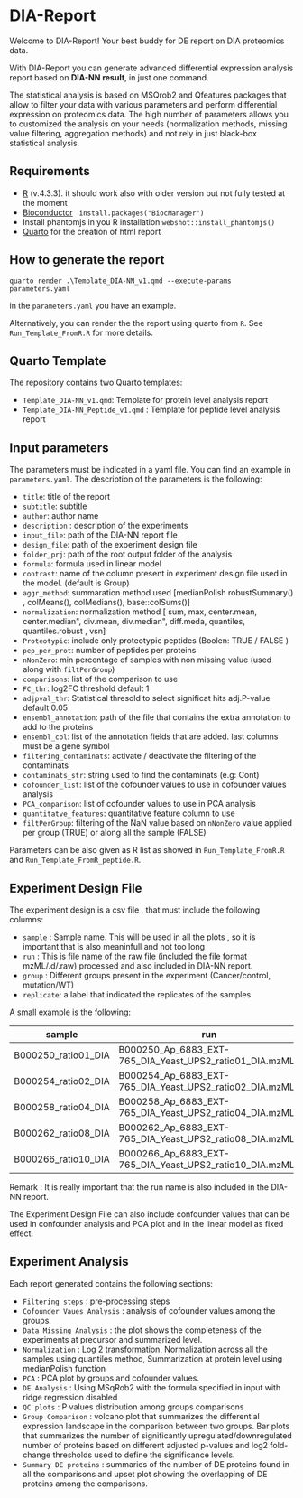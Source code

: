 # DIA-Report

Welcome to DIA-Report! Your best buddy for DE report on DIA proteomics data.  

With DIA-Report you can generate advanced differential expression analysis  report based on **DIA-NN result**, in just one command.

The statistical analysis is based on MSQrob2 and Qfeatures packages that allow to filter your data with various parameters and perform differential expression on proteomics data. The high number of parameters allows you to customized the analysis on your needs (normalization methods, missing value filtering, aggregation methods) and not rely in just black-box statistical analysis.


## Requirements

- [R](https://www.r-project.org/) (v.4.3.3). it should work also with older version but not fully tested at the moment
- [Bioconductor](https://www.bioconductor.org/install/)  ` install.packages("BiocManager")`
- Install phantomjs in you R installation `webshot::install_phantomjs()`
- [Quarto](https://quarto.org/docs/download/) for the creation of html report

## How to generate the report

`quarto render .\Template_DIA-NN_v1.qmd --execute-params parameters.yaml`

in  the `parameters.yaml` you have an example.

Alternatively, you can render the the report using quarto from `R`. See  `Run_Template_FromR.R` for more details.

## Quarto Template

The repository contains two Quarto templates:

- `Template_DIA-NN_v1.qmd`: Template for protein level analysis report
- `Template_DIA-NN_Peptide_v1.qmd` : Template for peptide level analysis report

## Input parameters
The parameters must be indicated in a yaml file. You can find an example in `parameters.yaml`.
The description of the parameters is the following:

- `title`: title of the report
- `subtitle`: subtitle
- `author`: author name
- `description` : description of the experiments
- `input_file`: path of the DIA-NN report file
- `design_file`: path of the experiment design file
- `folder_prj`: path of the root output folder of the analysis
- `formula`: formula used in linear model
- `contrast`: name of the column present in experiment design file used in the model. (default is Group)
- `aggr_method`: summaration method used [medianPolish robustSummary() , colMeans(), colMedians(), base::colSums()]
- `normalization`: normalization method [ sum, max, center.mean, center.median", div.mean, div.median", diff.meda, ⁠quantiles⁠, ⁠quantiles.robust⁠ , vsn]
- `Proteotypic`: include only proteotypic peptides (Boolen: TRUE / FALSE )
- `pep_per_prot`: number of peptides per proteins
- `nNonZero`: min percentage of samples with non missing value (used along with `filtPerGroup`)
- `comparisons`: list of the comparison to use
- `FC_thr`: log2FC threshold default 1
- `adjpval_thr`: Statistical thresold to select significat hits adj.P-value default 0.05
- `ensembl_annotation`: path of the file that contains the extra annotation to add to the proteins
- `ensembl_col`: list of the annotation fields that are added. last columns must be a gene symbol
- `filtering_contaminats`: activate / deactivate the filtering of the contaminats
- `contaminats_str`: string used to find the contaminats (e.g: Cont)
- `cofounder_list`: list of the cofounder values to use in cofounder values analysis
- `PCA_comparison`: list of cofounder values to use in PCA analysis
- `quantitatve_features`: quantitative feature column to use
- `filtPerGroup`: filtering of the NaN value based on `nNonZero` value applied per group (TRUE) or along all the sample (FALSE)

Parameters can be also given as R list as showed in `Run_Template_FromR.R` and `Run_Template_FromR_peptide.R`.

## Experiment Design File

The experiment design is a  csv file , that must include the following columns:

- `sample` : Sample name. This will be used in all the plots , so it is important that is also meaninfull and not too long
- `run` : This is file name of the raw file (included the file format mzML/.d/.raw) processed and also included in DIA-NN report.
- `group` : Different groups present in the experiment (Cancer/control, mutation/WT)
- `replicate`: a label that indicated the replicates of the samples.

A small example is the following:

| sample | run | group | replicate |
| -------- | ------- |------- |------- |
| B000250_ratio01_DIA | B000250_Ap_6883_EXT-765_DIA_Yeast_UPS2_ratio01_DIA.mzML | A |1 |
| B000254_ratio02_DIA | B000254_Ap_6883_EXT-765_DIA_Yeast_UPS2_ratio02_DIA.mzML | B | 1 |
| B000258_ratio04_DIA | B000258_Ap_6883_EXT-765_DIA_Yeast_UPS2_ratio04_DIA.mzML | C | 1 |
| B000262_ratio08_DIA | B000262_Ap_6883_EXT-765_DIA_Yeast_UPS2_ratio08_DIA.mzMLL | D |1 |
| B000266_ratio10_DIA| B000266_Ap_6883_EXT-765_DIA_Yeast_UPS2_ratio10_DIA.mzML | E | 1 |

Remark : It is really important that the run name is also included in the DIA-NN report.

The Experiment Design File can also include confounder values that can be used in confounder  analysis and PCA plot and in the linear model as fixed effect.

## Experiment Analysis

Each report generated contains the following sections:

- `Filtering steps` : pre-processing steps
- `Cofounder Vaues Analysis` : analysis of cofounder values among the groups.
- `Data Missing Analysis` : the plot shows the completeness of the experiments at precursor and summarized level.
- `Normalization` : Log 2 transformation, Normalization across all the samples using quantiles method, Summarization at protein level using medianPolish function
- `PCA` : PCA plot by groups and cofounder values.
- `DE Analysis` : Using MSqRob2 with the formula specified in input with ridge regression disabled
- `QC plots` : P values distribution among groups comparisons
- `Group Comparison` : volcano plot that summarizes the differential expression landscape in the comparison between two groups. Bar plots that summarizes the number of significantly upregulated/downregulated number of proteins based on different adjusted p-values and log2 fold-change thresholds used to define the significance levels.
- `Summary DE proteins` : summaries of the number of DE proteins found in all the comparisons and upset plot showing the overlapping of DE proteins among the comparisons. 
